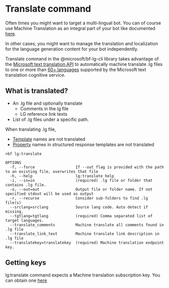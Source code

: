 # Translate command
Often times you might want to target a multi-lingual bot. You can of course use Machine Translation as an integral part of your bot like documented [here](https://docs.microsoft.com/en-us/azure/bot-service/bot-builder-howto-translation?view=azure-bot-service-4.0&tabs=cs). 

In other cases, you might want to manage the translation and localization for the language generation content for your bot independently. 

Translate command in the @microsoft/bf-lg-cli library takes advantage of the [Microsoft text translation API](https://docs.microsoft.com/en-us/azure/cognitive-services/translator/) to automatically machine translate .lg files to one or more than [60+ languages](https://aka.ms/translate-langs) supported by the Microsoft text translation cognitive service.

## What is translated? 
- An .lg file and optionally translate
    - Comments in the lg file
    - LG reference link texts
- List of .lg files under a specific path.

When translating .lg file, 
- [Template](https://aka.ms/lg-file-format) names are not translated
- [Property](https://aka.ms/lg-file-format) names in structured response templates are not translated

```
>bf lg:translate

OPTIONS
  -f, --force                  If --out flag is provided with the path to an existing file, overwrites that file
  -h, --help                   lg:translate help
  -i, --in=in                  (required) .lg file or folder that contains .lg file.
  -o, --out=out                Output file or folder name. If not specified stdout will be used as output
  -r, --recurse                Consider sub-folders to find .lg file(s)
  --srclang=srclang            Source lang code. Auto detect if missing.
  --tgtlang=tgtlang            (required) Comma separated list of target languages.
  --translate_comments         Machine translate all comments found in .lg file
  --translate_link_text        Machine translate link description in .lg file
  --translatekey=translatekey  (required) Machine translation endpoint key.
```

## Getting keys
lg:translate command expects a Machine translation subscription key. You can obtain one [here](https://aka.ms/translate-key)